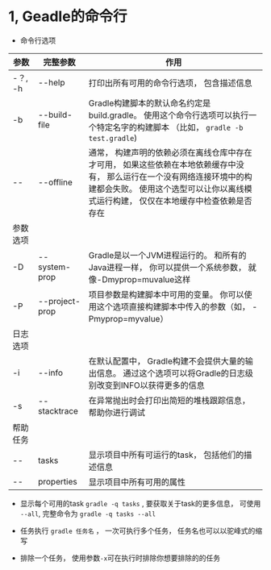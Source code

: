 # 1, Geadle的命令行

- 命令行选项

参数     | 完整参数           | 作用
------ | -------------- | ----------------------------------------------------------------------------------------------------------
-？, -h | --help         | 打印出所有可用的命令行选项， 包含描述信息
-b     | --build-file   | Gradle构建脚本的默认命名约定是build.gradle。 使用这个命令行选项可以执行一个特定名字的构建脚本 （比如， `gradle -b test.gradle`)
--     | --offline      | 通常， 构建声明的依赖必须在离线仓库中存在才可用， 如果这些依赖在本地依赖缓存中没有， 那么运行在一个没有网络连接环境中的构建都会失败。 使用这个选型可以让你以离线模式运行构建， 仅仅在本地缓存中检查依赖是否存在
参数选项   |                |
-D     | --system-prop  | Gradle是以一个JVM进程运行的。 和所有的Java进程一样， 你可以提供一个系统参数， 就像-Dmyprop=muvalue这样
-P     | --project-prop | 项目参数是构建脚本中可用的变量。 你可以使用这个选项直接构建脚本中传入的参数（如， -Pmyprop=myvalue）
日志选项   |                |
-i     | --info         | 在默认配置中， Gradle构建不会提供大量的输出信息。 通过这个选项可以将Gradle的日志级别改变到INFO以获得更多的信息
-s     | --stacktrace   | 在异常抛出时会打印出简短的堆栈跟踪信息， 帮助你进行调试
帮助任务   |                |
--     | tasks          | 显示项目中所有可运行的task， 包括他们的描述信息
--     | properties     | 显示项目中所有可用的属性

- 显示每个可用的task `gradle -q tasks` , 要获取关于task的更多信息， 可使用 `--all`, 完整命令为 `gradle -q tasks --all`

- 任务执行 `gradle 任务名` ， 一次可执行多个任务， 任务名也可以以驼峰式的缩写

- 排除一个任务， 使用参数`-x`可在执行时排除你想要排除的的任务
